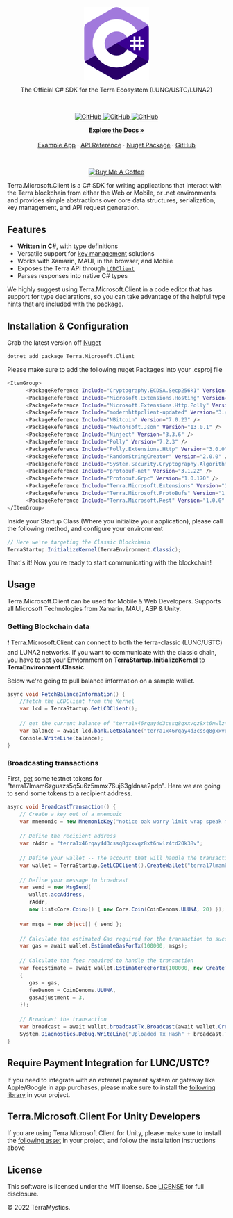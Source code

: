 
<p align="center">
    <a href="https://github.com/TheArchitect123"><img src="CIcon.png" align="center" width=150/></a>
</p>

<p align="center">
The Official C# SDK for the Terra Ecosystem (LUNC/USTC/LUNA2)
</p>
<br/>

<p align="center">
  <a href="https://github.com/TerraMystics/terra-sharp/blob/main/LICENSE.md">
  <img alt="GitHub" src="https://img.shields.io/github/license/terra-money/terra.js">
  </a>

  <a href="https://www.nuget.org/packages/Terra.Microsoft.Client/1.0.1">
    <img alt="GitHub" src="https://img.shields.io/nuget/v/Terra.Microsoft.Client">
  </a>
  
  <a href="https://www.nuget.org/packages/Terra.Microsoft.Client/1.0.1">
    <img alt="GitHub" src="https://img.shields.io/nuget/dt/Terra.Microsoft.Client?color=red">
  </a>
</p>

<p align="center">
  <a href="https://docs.terra.money/"><strong>Explore the Docs »</strong></a>
  <br />
  <br/>
  <a href="https://github.com/TerraMystics/terra-sharp/tree/main/TerraSharp.Maui.Example">Example App</a>
  ·
  <a href="">API Reference</a>
  ·
  <a href="https://www.nuget.org/packages/Terra.Microsoft.Client/1.0.1">Nuget Package</a>
  ·
  <a href="https://github.com/terra-rebels/Terra.Microsoft.Client">GitHub</a>
</p>

<br/>
<p align="center">
 <a href="https://www.buymeacoffee.com/dangenius" target="_blank"><img src="https://www.buymeacoffee.com/assets/img/custom_images/orange_img.png" alt="Buy Me A Coffee" style="height: 41px !important;width: 174px !important;box-shadow: 0px 3px 2px 0px rgba(190, 190, 190, 0.5) !important;-webkit-box-shadow: 0px 3px 2px 0px rgba(190, 190, 190, 0.5) !important;" ></a>
</p>

Terra.Microsoft.Client is a C# SDK for writing applications that interact with the Terra blockchain from either the Web or Mobile, or .net environments and provides simple abstractions over core data structures, serialization, key management, and API request generation.

## Features

- **Written in C#**, with type definitions
- Versatile support for [key management](https://docs.terra.money/develop/feather-js/keys) solutions
- Works with Xamarin, MAUI, in the browser, and Mobile
- Exposes the Terra API through [`LCDClient`](https://docs.terra.money/develop/terra-py/client/lcd/lcdclient)
- Parses responses into native C# types

We highly suggest using Terra.Microsoft.Client in a code editor that has support for type declarations, so you can take advantage of the helpful type hints that are included with the package.

## Installation & Configuration

Grab the latest version off [Nuget](https://www.nuget.org/packages/Terra.Microsoft.Client/1.0.1)

```sh
dotnet add package Terra.Microsoft.Client
```

Please make sure to add the following nuget Packages into your .csproj file
```sh
<ItemGroup>
      <PackageReference Include="Cryptography.ECDSA.Secp256k1" Version="1.1.3" />
      <PackageReference Include="Microsoft.Extensions.Hosting" Version="6.0.1" />
      <PackageReference Include="Microsoft.Extensions.Http.Polly" Version="6.0.9" />
      <PackageReference Include="modernhttpclient-updated" Version="3.4.3" />
      <PackageReference Include="NBitcoin" Version="7.0.23" />
      <PackageReference Include="Newtonsoft.Json" Version="13.0.1" />
      <PackageReference Include="Ninject" Version="3.3.6" />
      <PackageReference Include="Polly" Version="7.2.3" />
      <PackageReference Include="Polly.Extensions.Http" Version="3.0.0" />
      <PackageReference Include="RandomStringCreator" Version="2.0.0" />
      <PackageReference Include="System.Security.Cryptography.Algorithms" Version="4.3.1" />
      <PackageReference Include="protobuf-net" Version="3.1.22" />
      <PackageReference Include="Protobuf.Grpc" Version="1.0.170" />
      <PackageReference Include="Terra.Microsoft.Extensions" Version="1.0.1" />
      <PackageReference Include="Terra.Microsoft.ProtoBufs" Version="1.0.1" />
      <PackageReference Include="Terra.Microsoft.Rest" Version="1.0.0" />
</ItemGroup>
```

Inside your Startup Class (Where you initialize your application), please call the following method, and configure your environment
```cs
// Here we're targeting the Classic Blockchain
TerraStartup.InitializeKernel(TerraEnvironment.Classic);
```
That's it! Now you're ready to start communicating with the blockchain! 

## Usage

Terra.Microsoft.Client can be used for Mobile & Web Developers. Supports all Microsoft Technologies from Xamarin, MAUI, ASP & Unity.

### Getting Blockchain data
:exclamation: Terra.Microsoft.Client can connect to both the terra-classic (LUNC/USTC) and LUNA2 networks. If you want to communicate with the classic chain, you have to set your Enviornment on **TerraStartup.InitializeKernel** to **TerraEnvironment.Classic**.

Below we're going to pull balance information on a sample wallet.
```cs
async void FetchBalanceInformation() {
    //fetch the LCDClient from the Kernel
    var lcd = TerraStartup.GetLCDClient();
    
    // get the current balance of "terra1x46rqay4d3cssq8gxxvqz8xt6nwlz4td20k38v"
    var balance = await lcd.bank.GetBalance("terra1x46rqay4d3cssq8gxxvqz8xt6nwlz4td20k38v");
    Console.WriteLine(balance);
}
```

### Broadcasting transactions

First, [get](https://faucet.terra.money/) some testnet tokens for "terra17lmam6zguazs5q5u6z5mmx76uj63gldnse2pdp".
Here we are going to send some tokens to a recipient address.

```cs
async void BroadcastTransaction() {
    // Create a key out of a mnemonic
    var mnemonic = new MnemonicKey("notice oak worry limit wrap speak medal online prefer cluster roof addict wrist behave treat actual wasp year salad speed social layer crew genius");

    // Define the recipient address
    var rAddr = "terra1x46rqay4d3cssq8gxxvqz8xt6nwlz4td20k38v";

    // Define your wallet -- The account that will handle the transactions
    var wallet = TerraStartup.GetLCDClient().CreateWallet("terra17lmam6zguazs5q5u6z5mmx76uj63gldnse2pdp", mnemonic);

    // Define your message to broadcast
    var send = new MsgSend(
       wallet.accAddress,
       rAddr,
       new List<Core.Coin>() { new Core.Coin(CoinDenoms.ULUNA, 20) });

    var msgs = new object[] { send };

    // Calculate the estimated Gas required for the transaction to succeed (it auto accounts for the new burn tax)
    var gas = await wallet.EstimateGasForTx(100000, msgs);
    
    // Calculate the fees required to handle the transaction
    var feeEstimate = await wallet.EstimateFeeForTx(100000, new CreateTxOptions()
    {
       gas = gas,
       feeDenom = CoinDenoms.ULUNA,
       gasAdjustment = 3,
    });
 
    // Broadcast the transaction 
    var broadcast = await wallet.broadcastTx.Broadcast(await wallet.CreateTxAndSignTx(feeEstimate, msgs));
    System.Diagnostics.Debug.WriteLine("Uploaded Tx Hash" + broadcast.Txhash);
}
```

## Require Payment Integration for LUNC/USTC?

If you need to integrate with an external payment system or gateway like Apple/Google in app purchases, please make sure to install the [following library](https://github.com/TerraMystics/FiatToLUNC) in your project.


## Terra.Microsoft.Client For Unity Developers

If you are using Terra.Microsoft.Client for Unity, please make sure to install the [following asset](https://github.com/TerraMystics/NuGetForUnity) in your project, and follow the installation instructions above

## License

This software is licensed under the MIT license. See [LICENSE](./LICENSE) for full disclosure.

© 2022 TerraMystics.
